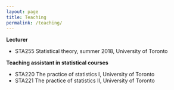 ```yaml
---
layout: page
title: Teaching
permalink: /teaching/
---
```


**Lecturer**
- STA255 Statistical theory, summer 2018, University of Toronto  

**Teaching assistant in statistical courses**
- STA220 The practice of statistics I, University of Toronto
- STA221 The practice of statistics II, University of Toronto
